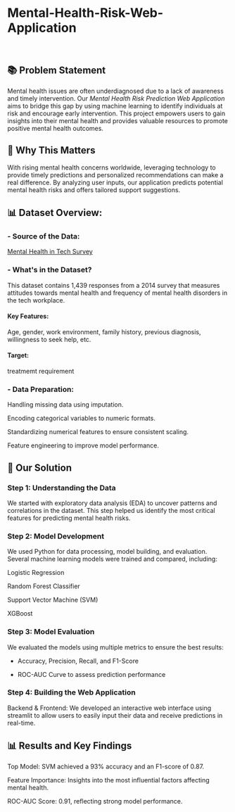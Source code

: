 # Mental-Health-Risk-Web-Application

                                            

<br>

## 📚 Problem Statement

Mental health issues are often underdiagnosed due to a lack of awareness and timely intervention. 
Our _Mental Health Risk Prediction Web Application_ aims to bridge this gap by using machine learning to identify individuals at risk and encourage early intervention. This project empowers users to gain insights into their mental health and provides valuable resources to promote positive mental health outcomes.





## 🎯 Why This Matters

With rising mental health concerns worldwide, leveraging technology to provide timely predictions and personalized recommendations can make a real difference. By analyzing user inputs, our application predicts potential mental health risks and offers tailored support suggestions.



## 📊 Dataset Overview:


### - Source of the Data:
[Mental Health in Tech Survey](https://www.kaggle.com/datasets/osmi/mental-health-in-tech-survey)


### - What's in the Dataset?
This dataset contains 1,439 responses from a 2014 survey that measures attitudes towards mental health and frequency of mental health disorders in the tech workplace. 


#### Key Features:
Age, gender, work environment, family history, previous diagnosis, willingness to seek help, etc. 

#### Target: 
treatmemt requirement




### - Data Preparation:

Handling missing data using imputation.

Encoding categorical variables to numeric formats.

Standardizing numerical features to ensure consistent scaling.

Feature engineering to improve model performance.




## 🧠 Our Solution


### Step 1: Understanding the Data

We started with exploratory data analysis (EDA) to uncover patterns and correlations in the dataset. This step helped us identify the most critical features for predicting mental health risks.


### Step 2: Model Development

We used Python for data processing, model building, and evaluation. 
Several machine learning models were trained and compared, including:

Logistic Regression

Random Forest Classifier

Support Vector Machine (SVM)

XGBoost



### Step 3: Model Evaluation

We evaluated the models using multiple metrics to ensure the best results:

- Accuracy, Precision, Recall, and F1-Score

- ROC-AUC Curve to assess prediction performance
  

### Step 4: Building the Web Application

Backend & Frontend: We developed an interactive web interface using streamlit to allow users to easily input their data and receive predictions in real-time.




## 📊 Results and Key Findings


Top Model: SVM achieved a 93% accuracy and an F1-score of 0.87.

Feature Importance: Insights into the most influential factors affecting mental health.

ROC-AUC Score: 0.91, reflecting strong model performance.
